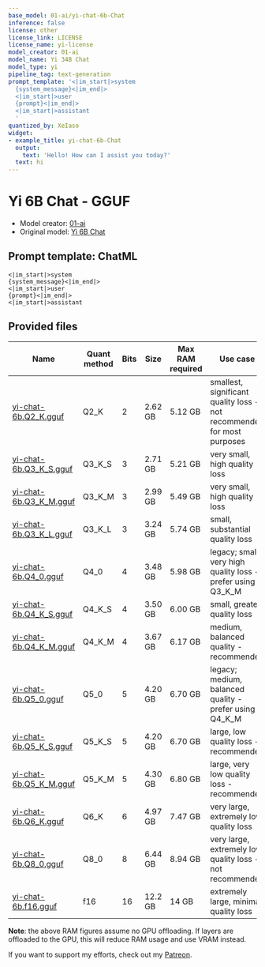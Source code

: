 ```yaml
---
base_model: 01-ai/yi-chat-6b-Chat
inference: false
license: other
license_link: LICENSE
license_name: yi-license
model_creator: 01-ai
model_name: Yi 34B Chat
model_type: yi
pipeline_tag: text-generation
prompt_template: '<|im_start|>system
  {system_message}<|im_end|>
  <|im_start|>user
  {prompt}<|im_end|>
  <|im_start|>assistant
  '
quantized_by: XeIaso
widget:
- example_title: yi-chat-6b-Chat
  output:
    text: 'Hello! How can I assist you today?'
  text: hi
---
```


# Yi 6B Chat - GGUF

- Model creator: [01-ai](https://huggingface.co/01-ai)
- Original model: [Yi 6B
  Chat](https://huggingface.co/01-ai/yi-chat-6b-Chat)

<!-- prompt-template start -->
## Prompt template: ChatML

```
<|im_start|>system
{system_message}<|im_end|>
<|im_start|>user
{prompt}<|im_end|>
<|im_start|>assistant
```
<!-- prompt-template end -->

<!-- README_GGUF.md-provided-files start -->
## Provided files

| Name | Quant method | Bits | Size | Max RAM required | Use case |
| ---- | ---- | ---- | ---- | ---- | ----- |
| [yi-chat-6b.Q2_K.gguf](https://huggingface.co/XeIaso/yi-chat-6b-GGUF/blob/main/yi-chat-6b.Q2_K.gguf) | Q2_K | 2 | 2.62 GB| 5.12 GB | smallest, significant quality loss - not recommended for most purposes |
| [yi-chat-6b.Q3_K_S.gguf](https://huggingface.co/XeIaso/yi-chat-6b-GGUF/blob/main/yi-chat-6b.Q3_K_S.gguf) | Q3_K_S | 3 | 2.71 GB| 5.21 GB | very small, high quality loss |
| [yi-chat-6b.Q3_K_M.gguf](https://huggingface.co/XeIaso/yi-chat-6b-GGUF/blob/main/yi-chat-6b.Q3_K_M.gguf) | Q3_K_M | 3 | 2.99 GB| 5.49 GB | very small, high quality loss |
| [yi-chat-6b.Q3_K_L.gguf](https://huggingface.co/XeIaso/yi-chat-6b-GGUF/blob/main/yi-chat-6b.Q3_K_L.gguf) | Q3_K_L | 3 | 3.24 GB| 5.74 GB | small, substantial quality loss |
| [yi-chat-6b.Q4_0.gguf](https://huggingface.co/XeIaso/yi-chat-6b-GGUF/blob/main/yi-chat-6b.Q4_0.gguf) | Q4_0 | 4 | 3.48 GB| 5.98 GB | legacy; small, very high quality loss - prefer using Q3_K_M |
| [yi-chat-6b.Q4_K_S.gguf](https://huggingface.co/XeIaso/yi-chat-6b-GGUF/blob/main/yi-chat-6b.Q4_K_S.gguf) | Q4_K_S | 4 | 3.50 GB| 6.00 GB | small, greater quality loss |
| [yi-chat-6b.Q4_K_M.gguf](https://huggingface.co/XeIaso/yi-chat-6b-GGUF/blob/main/yi-chat-6b.Q4_K_M.gguf) | Q4_K_M | 4 | 3.67 GB| 6.17 GB | medium, balanced quality - recommended |
| [yi-chat-6b.Q5_0.gguf](https://huggingface.co/XeIaso/yi-chat-6b-GGUF/blob/main/yi-chat-6b.Q5_0.gguf) | Q5_0 | 5 | 4.20 GB| 6.70 GB | legacy; medium, balanced quality - prefer using Q4_K_M |
| [yi-chat-6b.Q5_K_S.gguf](https://huggingface.co/XeIaso/yi-chat-6b-GGUF/blob/main/yi-chat-6b.Q5_K_S.gguf) | Q5_K_S | 5 | 4.20 GB| 6.70 GB | large, low quality loss - recommended |
| [yi-chat-6b.Q5_K_M.gguf](https://huggingface.co/XeIaso/yi-chat-6b-GGUF/blob/main/yi-chat-6b.Q5_K_M.gguf) | Q5_K_M | 5 | 4.30 GB| 6.80 GB | large, very low quality loss - recommended |
| [yi-chat-6b.Q6_K.gguf](https://huggingface.co/XeIaso/yi-chat-6b-GGUF/blob/main/yi-chat-6b.Q6_K.gguf) | Q6_K | 6 | 4.97 GB| 7.47 GB | very large, extremely low quality loss |
| [yi-chat-6b.Q8_0.gguf](https://huggingface.co/XeIaso/yi-chat-6b-GGUF/blob/main/yi-chat-6b.Q8_0.gguf) | Q8_0 | 8 | 6.44 GB| 8.94 GB | very large, extremely low quality loss - not recommended |
| [yi-chat-6b.f16.gguf](https://huggingface.co/XeIaso/yi-chat-6b-GGUF/blob/main/yi-chat-6b.f16.gguf) | f16 | 16 | 12.2 GB | 14 GB | extremely large, minimal quality loss |

**Note**: the above RAM figures assume no GPU offloading. If layers are offloaded to the GPU, this will reduce RAM usage and use VRAM instead.

<!-- README_GGUF.md-provided-files end -->

If you want to support my efforts, check out my [Patreon](https://patreon.com/cadey).
